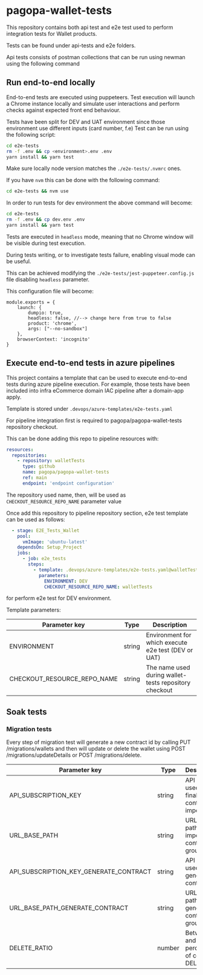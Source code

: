 # pagopa-wallet-tests

This repository contains both api test and e2e test 
used to perform integration tests for Wallet products.

Tests can be found under api-tests and e2e folders.

Api tests consists of postman collections that can be run using newman using the following command

## Run end-to-end locally

End-to-end tests are executed using puppeteers.
Test execution will launch a Chrome instance locally and simulate user interactions and perform checks
against expected front end behaviour.

Tests have been split for DEV and UAT environment since those environment use different inputs (card number, f.e)
Test can be run using the following script:
```sh
cd e2e-tests
rm -f .env && cp <environment>.env .env
yarn install && yarn test
```
Make sure locally node version matches the `./e2e-tests/.nvmrc` ones.

If you have `nvm` this can be done with the following command:
```sh
cd e2e-tests && nvm use
```

In order to run tests for dev environment the above command will become:
```sh
cd e2e-tests
rm -f .env && cp dev.env .env
yarn install && yarn test
```

Tests are executed in `headless` mode, meaning that no Chrome window will be visible during test execution.

During tests writing, or to investigate tests failure, enabling visual mode can be useful.

This can be achieved modifying the `./e2e-tests/jest-puppeteer.config.js` file disabling `headless` parameter.

This configuration file will become:

```
module.exports = {
    launch: {
        dumpio: true,
        headless: false, //--> change here from true to false
        product: 'chrome',
        args: ["--no-sandbox"] 
    },
    browserContext: 'incognito'
}
```

## Execute end-to-end tests in azure pipelines

This project contains a template that can be used to execute end-to-end tests during azure pipeline execution.
For example, those tests have been included into infra eCommerce domain IAC pipeline after a domain-app apply.

Template is stored under `.devops/azure-templates/e2e-tests.yaml`

For pipeline integration first is required to pagopa/pagopa-wallet-tests repository checkout.

This can be done adding this repo to pipeline resources with:

```yaml
resources:
  repositories:
    - repository: walletTests
      type: github
      name: pagopa/pagopa-wallet-tests
      ref: main
      endpoint: 'endpoint configuration'
```

The repository used name, then, will be used as `CHECKOUT_RESOURCE_REPO_NAME` parameter value

Once add this repository to pipeline repository section, e2e test template can be used as follows:

```yaml
  - stage: E2E_Tests_Wallet
    pool:
      vmImage: 'ubuntu-latest'
    dependsOn: Setup_Project
    jobs:
      - job: e2e_tests
        steps:
          - template: .devops/azure-templates/e2e-tests.yaml@walletTests
            parameters:
              ENVIRONMENT: DEV
              CHECKOUT_RESOURCE_REPO_NAME: walletTests
```
for perform e2e test for DEV environment.

Template parameters:

| Parameter key                | Type   | Description                                             |
|------------------------------|--------|---------------------------------------------------------|
| ENVIRONMENT                  | string | Environment for which execute e2e test (DEV or UAT)     |
| CHECKOUT_RESOURCE_REPO_NAME  | string | The name used during wallet-tests repository checkout |

## Soak tests
### Migration tests
Every step of migration test will generate a new contract id by calling PUT /migrations/wallets and then
will update or delete the wallet using POST /migrations/updateDetails or POST /migrations/delete.

| Parameter key                | Type   | Description                                             |
|------------------------------|--------|---------------------------------------------------------|
| API_SUBSCRIPTION_KEY                  | string | API key used to finalize contract import    |
| URL_BASE_PATH                  | string | URL base path to import contract api group    |
| API_SUBSCRIPTION_KEY_GENERATE_CONTRACT                  | string | API key used by generating contract     |
| URL_BASE_PATH_GENERATE_CONTRACT                  | string | URL base path to generate contract api group    |
| DELETE_RATIO  | number | Between 0 and 1. The percentage of contract DELETE  |
